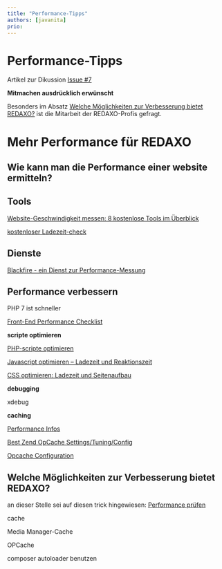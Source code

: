 ```yaml
---
title: "Performance-Tipps"
authors: [javanita]
prio:
---
```


# Performance-Tipps

Artikel zur Dikussion
[Issue #7](https://github.com/FriendsOfREDAXO/tricks/issues/7#issuecomment-403207741)

**Mitmachen ausdrücklich erwünscht**

Besonders im Absatz [Welche Möglichkeiten zur Verbesserung bietet REDAXO?](#rex) ist die Mitarbeit der REDAXO-Profis gefragt.

# Mehr Performance für REDAXO


## Wie kann man die Performance einer website ermitteln?

## Tools

[Website-Geschwindigkeit messen: 8 kostenlose Tools im Überblick](https://t3n.de/news/webseiten-ladezeiten-optimieren-497235/)

[kostenloser Ladezeit-check](https://www.uptrends.com/de/tools/website-ladezeit-check)

## Dienste

[Blackfire - ein Dienst zur Performance-Messung](https://blackfire.io/)


## Performance verbessern

PHP 7 ist schneller

[Front-End Performance Checklist](https://github.com/thedaviddias/Front-End-Performance-Checklist/blob/master/README.md)

**scripte optimieren**

[PHP-scripte optimieren](http://floern.com/webscripting/geschwindigkeit-von-php-scripts-optimieren)

[Javascript optimieren – Ladezeit und Reaktionszeit](https://www.mediaevent.de/javascript/performance.html#main)

[CSS optimieren: Ladezeit und Seitenaufbau](https://www.mediaevent.de/css/effizienz.html)

**debugging**

xdebug

**caching**

[Performance Infos](http://symfony.com/doc/current/performance.html#optimizing-all-the-files-used-by-symfony)

[Best Zend OpCache Settings/Tuning/Config](https://www.scalingphpbook.com/blog/2014/02/14/best-zend-opcache-settings.html)

[Opcache Configuration](https://tideways.io/profiler/blog/fine-tune-your-opcache-configuration-to-avoid-caching-suprises)


<a name="rex"></a>
## Welche Möglichkeiten zur Verbesserung bietet REDAXO?

an dieser Stelle sei auf diesen trick hingewiesen:
[Performance prüfen](https://github.com/FriendsOfREDAXO/tricks/blob/master/_docs/snippets/performance_pruefen.md)

cache

Media Manager-Cache

OPCache

composer autoloader benutzen








